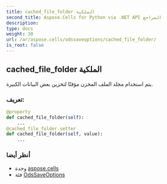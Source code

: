 ```yaml
---
title: cached_file_folder الملكية
second_title: Aspose.Cells for Python via .NET API المراجع
description:
type: docs
weight: 30
url: /ar/aspose.cells/odssaveoptions/cached_file_folder/
is_root: false
---
```

##  cached_file_folder الملكية

يتم استخدام مجلد الملف المخزن مؤقتًا لتخزين بعض البيانات الكبيرة.
###  تعريف:
```python
@property
def cached_file_folder(self):
    ...
@cached_file_folder.setter
def cached_file_folder(self, value):
    ...
```

###  أنظر أيضا
* وحدة [aspose.cells](../../)
* فئة [OdsSaveOptions](/cells/python-net/ar/aspose.cells/odssaveoptions)
